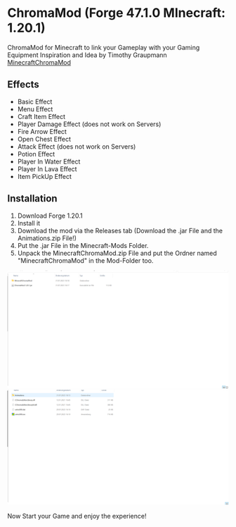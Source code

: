# ChromaMod (Forge 47.1.0 MInecraft: 1.20.1)
 ChromaMod for Minecraft to link your Gameplay with your Gaming Equipment
 Inspiration and Idea by Timothy Graupmann [MinecraftChromaMod](https://github.com/tgraupmann/MinecraftChromaMod)

 
## Effects

-	Basic Effect
-	Menu Effect
-	Craft Item Effect
-	Player Damage Effect (does not work on Servers)
-	Fire Arrow Effect
-	Open Chest Effect
-	Attack Effect (does not work on Servers)
-	Potion Effect
-	Player In Water Effect
-	Player In Lava Effect
-	Item PickUp Effect




## Installation

1. Download Forge 1.20.1
2. Install it
3. Download the mod via the Releases tab (Download the .jar File and the Animations.zip File!)
4. Put the .jar File in the Minecraft-Mods Folder.
5. Unpack the MinecraftChromaMod.zip File and put the Ordner named "MinecraftChromaMod" in the Mod-Folder too.

![The Modsfolder](images/modsfolder.png)
![The Chromamodsfolder](images/chromamodfolder.png)

Now Start your Game and enjoy the experience!
